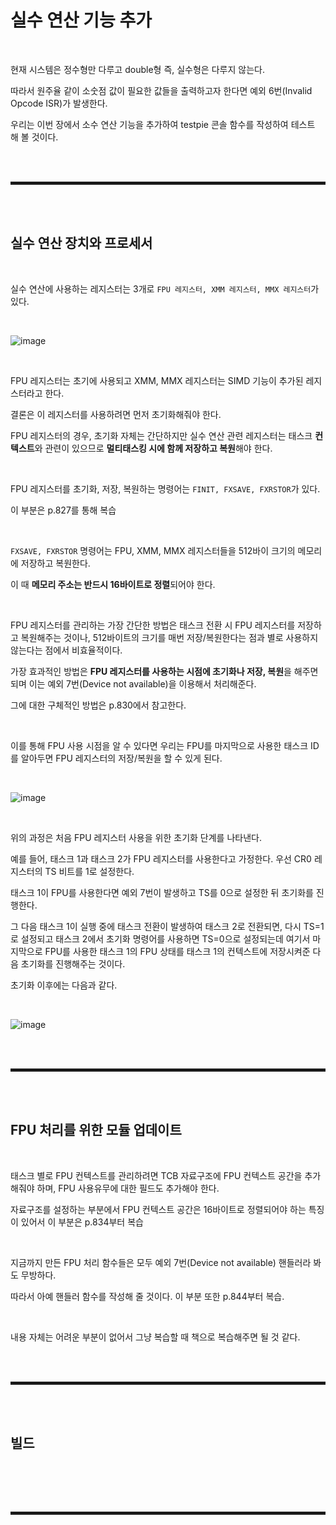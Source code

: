 # 실수 연산 기능 추가

<br>

현재 시스템은 정수형만 다루고 double형 즉, 실수형은 다루지 않는다.

따라서 원주율 같이 소숫점 값이 필요한 값들을 출력하고자 한다면 예외 6번(Invalid Opcode ISR)가 발생한다.

우리는 이번 장에서 소수 연산 기능을 추가하여 testpie 콘솔 함수를 작성하여 테스트 해 볼 것이다.

<br><br>
<hr style="border: 2px solid;">
<br><br>

## 실수 연산 장치와 프로세서

<br>

실수 연산에 사용하는 레지스터는 3개로 ```FPU 레지스터, XMM 레지스터, MMX 레지스터```가 있다.

<br>

![image](https://user-images.githubusercontent.com/52172169/203735466-b063ccc1-3a3b-4a60-99e3-7d6cbb0264ca.png)

<br>

FPU 레지스터는 초기에 사용되고 XMM, MMX 레지스터는 SIMD 기능이 추가된 레지스터라고 한다.

결론은 이 레지스터를 사용하려면 먼저 초기화해줘야 한다.

FPU 레지스터의 경우, 초기화 자체는 간단하지만 실수 연산 관련 레지스터는 태스크 **컨텍스트**와 관련이 있으므로 **멀티태스킹 시에 함께 저장하고 복원**해야 한다. 

<br>

FPU 레지스터를 초기화, 저장, 복원하는 명령어는 ```FINIT, FXSAVE, FXRSTOR```가 있다.

이 부분은 p.827를 통해 복습

<br>

```FXSAVE, FXRSTOR``` 명령어는 FPU, XMM, MMX 레지스터들을 512바이 크기의 메모리에 저장하고 복원한다.

이 때 **메모리 주소는 반드시 16바이트로 정렬**되어야 한다.

<br>

FPU 레지스터를 관리하는 가장 간단한 방법은 태스크 전환 시 FPU 레지스터를 저장하고 복원해주는 것이나, 512바이트의 크기를 매번 저장/복원한다는 점과 별로 사용하지 않는다는 점에서 비효율적이다.

가장 효과적인 방법은 **FPU 레지스터를 사용하는 시점에 초기화나 저장, 복원**을 해주면 되며 이는 예외 7번(Device not available)을 이용해서 처리해준다.

그에 대한 구체적인 방법은 p.830에서 참고한다.

<br>

이를 통해 FPU 사용 시점을 알 수 있다면 우리는 FPU를 마지막으로 사용한 태스크 ID를 알아두면 FPU 레지스터의 저장/복원을 할 수 있게 된다.

<br>

![image](https://user-images.githubusercontent.com/52172169/203815040-f202b77e-48f5-42f5-86be-cc7d812f9795.png)

<br>

위의 과정은 처음 FPU 레지스터 사용을 위한 초기화 단계를 나타낸다.

예를 들어, 태스크 1과 태스크 2가 FPU 레지스터를 사용한다고 가정한다. 우선 CR0 레지스터의 TS 비트를 1로 설정한다.

태스크 1이 FPU를 사용한다면 예외 7번이 발생하고 TS를 0으로 설정한 뒤 초기화를 진행한다.

그 다음 태스크 1이 실행 중에 태스크 전환이 발생하여 태스크 2로 전환되면, 다시 TS=1로 설정되고 태스크 2에서 초기화 명령어를 사용하면 TS=0으로 설정되는데 여기서 마지막으로 FPU를 사용한 태스크 1의 FPU 상태를 태스크 1의 컨텍스트에 저장시켜준 다음 초기화를 진행해주는 것이다.

초기화 이후에는 다음과 같다.

<br>

![image](https://user-images.githubusercontent.com/52172169/203815832-e877868f-d9fa-4d4d-ac11-07d944cbe810.png)

<br><br>
<hr style="border: 2px solid;">
<br><br>

## FPU 처리를 위한 모듈 업데이트

<br>

태스크 별로 FPU 컨텍스트를 관리하려면 TCB 자료구조에 FPU 컨텍스트 공간을 추가해줘야 하며, FPU 사용유무에 대한 필드도 추가해야 한다.

자료구조를 설정하는 부분에서 FPU 컨텍스트 공간은 16바이트로 정렬되어야 하는 특징이 있어서 이 부분은 p.834부터 복습

<br>

지금까지 만든 FPU 처리 함수들은 모두 예외 7번(Device not available) 핸들러라 봐도 무방하다.

따라서 아예 핸들러 함수를 작성해 줄 것이다. 이 부분 또한 p.844부터 복습.

<br>

내용 자체는 어려운 부분이 없어서 그냥 복습할 때 책으로 복습해주면 될 것 같다.

<br><br>
<hr style="border: 2px solid;">
<br><br>

## 빌드

<br>



<br><br>
<hr style="border: 2px solid;">
<br><br>
